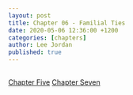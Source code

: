 ```yaml
---
layout: post
title: Chapter 06 - Familial Ties
date: 2020-05-06 12:36:00 +1200
categories: [chapters]
author: Lee Jordan
published: true
---
```


<h2></h2>


<div class="pagination">
    <a class="pagination-item older" href="https://single.geraldleejordan.com/chapter-05/">Chapter Five</a>
      <a class="pagination-item newer" href="https://single.geraldleejordan.com/chapter-07/">Chapter Seven</a>
</div>
